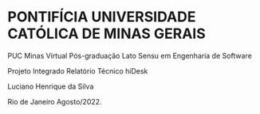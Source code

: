 # PONTIFÍCIA UNIVERSIDADE CATÓLICA DE MINAS GERAIS
PUC Minas Virtual
Pós-graduação Lato Sensu em Engenharia de Software





Projeto Integrado
Relatório Técnico
hiDesk



Luciano Henrique da Silva




Rio de Janeiro 
Agosto/2022.
